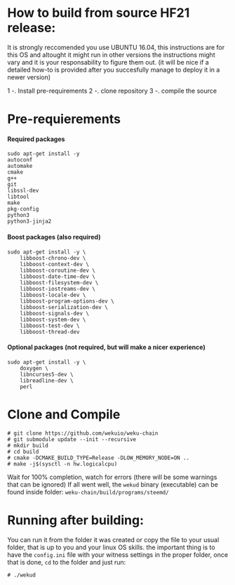 # How to build from source HF21 release:

It is strongly reccomended you use UBUNTU 16.04, this instructions are for this OS and altought it might run in other versions the instructions might vary and it is your responsability to figure them out. (it will be nice if a detailed how-to is provided after you succesfully manage to deploy it in a newer version)

1 -. Install pre-requirements
2 -. clone repository
3 -. compile the source

# Pre-requierements


#### Required packages
```
sudo apt-get install -y 
autoconf 
automake 
cmake 
g++ 
git 
libssl-dev 
libtool 
make 
pkg-config 
python3 
python3-jinja2
```

#### Boost packages (also required)
```
sudo apt-get install -y \
    libboost-chrono-dev \
    libboost-context-dev \
    libboost-coroutine-dev \
    libboost-date-time-dev \
    libboost-filesystem-dev \
    libboost-iostreams-dev \
    libboost-locale-dev \
    libboost-program-options-dev \
    libboost-serialization-dev \
    libboost-signals-dev \
    libboost-system-dev \
    libboost-test-dev \
    libboost-thread-dev
```

#### Optional packages (not required, but will make a nicer experience)
```
sudo apt-get install -y \
    doxygen \
    libncurses5-dev \
    libreadline-dev \
    perl

```



# Clone and Compile

```
# git clone https://github.com/wekuio/weku-chain
# git submodule update --init --recursive
# mkdir build
# cd build
# cmake -DCMAKE_BUILD_TYPE=Release -DLOW_MEMORY_NODE=ON ..
# make -j$(sysctl -n hw.logicalcpu)
```

Wait for 100% completion, watch for errors (there will be some warnings that can be ignored)
If all went well, the `wekud` binary (executable) can be found inside folder: `weku-chain/build/programs/steemd/`

# Running after building:

You can run it from the folder it was created or copy the file to your usual folder, that is up to you and your linux OS skills.
the important thing is to have the `config.ini` file with your witness settings in the proper folder,  once that is done, `cd` to the folder and just run:

```
# ./wekud
```
